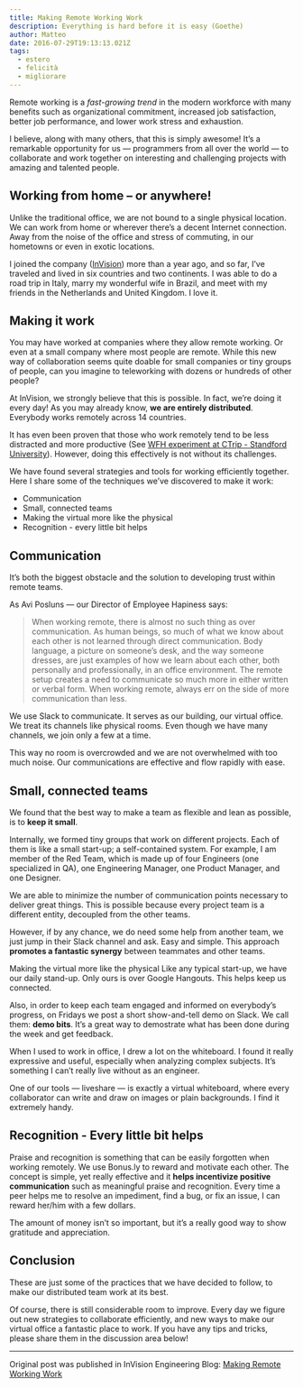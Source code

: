 ```yaml
---
title: Making Remote Working Work
description: Everything is hard before it is easy (Goethe)
author: Matteo
date: 2016-07-29T19:13:13.021Z
tags:
  - estero
  - felicità
  - migliorare
---
```



Remote working is a _fast-growing trend_ in the modern workforce with many benefits such as organizational commitment, increased job satisfaction, better job performance, and lower work stress and exhaustion.

I believe, along with many others, that this is simply awesome! It’s a remarkable opportunity for us — programmers from all over the world — to collaborate and work together on interesting and challenging projects with amazing and talented people.

## Working from home – or anywhere!
Unlike the traditional office, we are not bound to a single physical location. We can work from home or wherever there’s a decent Internet connection. Away from the noise of the office and stress of commuting, in our hometowns or even in exotic locations.

I joined the company ([InVision](https://www.invisionapp.com/)) more than a year ago, and so far, I’ve traveled and lived in six countries and two continents. I was able to do a road trip in Italy, marry my wonderful wife in Brazil, and meet with my friends in the Netherlands and United Kingdom. I love it.

## Making it work
You may have worked at companies where they allow remote working. Or even at a small company where most people are remote. While this new way of collaboration seems quite doable for small companies or tiny groups of people, can you imagine to teleworking with dozens or hundreds of other people?

At InVision, we strongly believe that this is possible. In fact, we’re doing it every day! As you may already know, __we are entirely distributed__. Everybody works remotely across 14 countries.

It has even been proven that those who work remotely tend to be less distracted and more productive (See [WFH experiment at CTrip - Standford University](http://www.nber.org/papers/w18871)). However, doing this effectively is not without its challenges.

We have found several strategies and tools for working efficiently together. Here I share some of the techniques we’ve discovered to make it work:

- Communication
- Small, connected teams
- Making the virtual more like the physical
- Recognition - every little bit helps

## Communication

It’s both the biggest obstacle and the solution to developing trust within remote teams.

As Avi Posluns — our Director of Employee Hapiness says:

> When working remote, there is almost no such thing as over communication. As human beings, so much of what we know about each other is not learned through direct communication. Body language, a picture on someone’s desk, and the way someone dresses, are just examples of how we learn about each other, both personally and professionally, in an office environment. The remote setup creates a need to communicate so much more in either written or verbal form. When working remote, always err on the side of more communication than less.

We use Slack to communicate. It serves as our building, our virtual office. We treat its channels like physical rooms. Even though we have many channels, we join only a few at a time.

This way no room is overcrowded and we are not overwhelmed with too much noise. Our communications are effective and flow rapidly with ease.

## Small, connected teams
We found that the best way to make a team as flexible and lean as possible, is to __keep it small__.

Internally, we formed tiny groups that work on different projects. Each of them is like a small start-up; a self-contained system. For example, I am member of the Red Team, which is made up of four Engineers (one specialized in QA), one Engineering Manager, one Product Manager, and one Designer.

We are able to minimize the number of communication points necessary to deliver great things. This is possible because every project team is a different entity, decoupled from the other teams.

However, if by any chance, we do need some help from another team, we just jump in their Slack channel and ask. Easy and simple. This approach __promotes a fantastic synergy__ between teammates and other teams.

Making the virtual more like the physical
Like any typical start-up, we have our daily stand-up. Only ours is over Google Hangouts. This helps keep us connected.

Also, in order to keep each team engaged and informed on everybody’s progress, on Fridays we post a short show-and-tell demo on Slack. We call them: __demo bits__. It’s a great way to demostrate what has been done during the week and get feedback.

When I used to work in office, I drew a lot on the whiteboard. I found it really expressive and useful, especially when analyzing complex subjects. It’s something I can’t really live without as an engineer.

One of our tools — liveshare — is exactly a virtual whiteboard, where every collaborator can write and draw on images or plain backgrounds. I find it extremely handy.

## Recognition - Every little bit helps
Praise and recognition is something that can be easily forgotten when working remotely. We use Bonus.ly to reward and motivate each other. The concept is simple, yet really effective and it __helps incentivize positive communication__ such as meaningful praise and recognition. Every time a peer helps me to resolve an impediment, find a bug, or fix an issue, I can reward her/him with a few dollars.

The amount of money isn’t so important, but it’s a really good way to show gratitude and appreciation.

## Conclusion
These are just some of the practices that we have decided to follow, to make our distributed team work at its best.

Of course, there is still considerable room to improve. Every day we figure out new strategies to collaborate efficiently, and new ways to make our virtual office a fantastic place to work. If you have any tips and tricks, please share them in the discussion area below!

---

Original post was published in InVision Engineering Blog:
[Making Remote Working Work](https://engineering.invisionapp.com/post/making-remote-working-work)